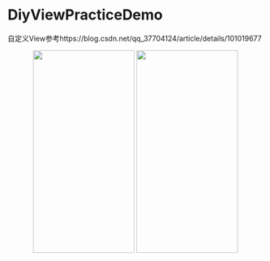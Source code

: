 # DiyViewPracticeDemo
自定义View参考https://blog.csdn.net/qq_37704124/article/details/101019677
<div align="center">
  
<img src="https://github.com/cllh1999/DiyViewPracticeDemo/blob/master/image/SVID_20190919_211734_1.gif" width="200" height="400" />
<img src="https://github.com/cllh1999/DiyViewPracticeDemo/blob/master/image/Screenshot_20190921_142536_com.hao.diyviewpractic.jpg" width="200" height="400"/>

</div>
